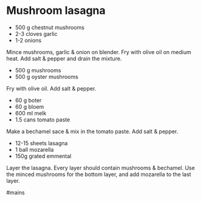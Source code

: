 # Mushroom lasagna

- 500 g chestnut mushrooms
- 2-3 cloves garlic
- 1-2 onions

Mince mushrooms, garlic & onion on blender. Fry with olive oil on medium heat. Add salt & pepper and drain the mixture.

- 500 g mushrooms
- 500 g oyster mushrooms

Fry with olive oil. Add salt & pepper.

- 60 g boter
- 60 g bloem
- 600 ml melk
- 1.5 cans tomato paste

Make a bechamel sace & mix in the tomato paste. Add salt & pepper.

- 12-15 sheets lasagna
- 1 ball mozarella
- 150g grated emmental

Layer the lasagna. Every layer should contain mushrooms & bechamel. Use the minced mushrooms for the bottom layer, and add mozarella to the last layer.

#mains
